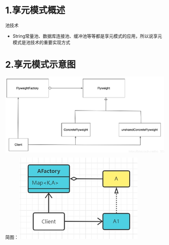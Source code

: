 # 1.享元模式概述
池技术
- String常量池、数据库连接池、缓冲池等等都是享元模式的应用，所以说享元模式是池技术的重要实现方式

# 2.享元模式示意图
![](img/享元模式示意图.jpg)


简图：
![](img/享元模式简图.jpg)
